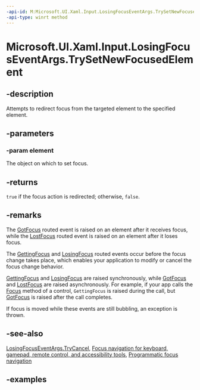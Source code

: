 ```yaml
---
-api-id: M:Microsoft.UI.Xaml.Input.LosingFocusEventArgs.TrySetNewFocusedElement(Microsoft.UI.Xaml.DependencyObject)
-api-type: winrt method
---
```


<!-- Method syntax.
public bool LosingFocusEventArgs.TrySetNewFocusedElement(DependencyObject element)
-->

# Microsoft.UI.Xaml.Input.LosingFocusEventArgs.TrySetNewFocusedElement

## -description

Attempts to redirect focus from the targeted element to the specified element.

## -parameters
### -param element

The object on which to set focus.

## -returns

`true` if the focus action is redirected; otherwise, `false`.

## -remarks

The [GotFocus](../microsoft.ui.xaml/uielement_gotfocus.md) routed event is raised on an element after it receives focus, while the [LostFocus](../microsoft.ui.xaml/uielement_lostfocus.md) routed event is raised on an element after it loses focus.

The [GettingFocus](../microsoft.ui.xaml/uielement_gettingfocus.md) and [LosingFocus](../microsoft.ui.xaml/uielement_losingfocus.md) routed events occur before the focus change takes place, which enables your application to modify or cancel the focus change behavior.

[GettingFocus](../microsoft.ui.xaml/uielement_gettingfocus.md) and [LosingFocus](../microsoft.ui.xaml/uielement_losingfocus.md) are raised synchronously, while [GotFocus](../microsoft.ui.xaml/uielement_gotfocus.md) and [LostFocus](../microsoft.ui.xaml/uielement_lostfocus.md) are raised asynchronously. For example, if your app calls the [Focus](../microsoft.ui.xaml/uielement_focus_1914077590.md) method of a control, `GettingFocus` is raised during the call, but [GotFocus](../microsoft.ui.xaml/uielement_gotfocus.md) is raised after the call completes.

If focus is moved while these events are still bubbling, an exception is thrown.

## -see-also

[LosingFocusEventArgs.TryCancel](losingfocuseventargs_trycancel_50138317.md), [Focus navigation for keyboard, gamepad, remote control, and accessibility tools](/windows/apps/design/input/focus-navigation), [Programmatic focus navigation](/windows/apps/design/input/focus-navigation-programmatic)


## -examples

